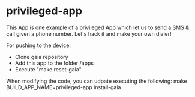 privileged-app
==============

This App is one example of a privileged App which let us to send a SMS & call given a phone number. Let's hack it and make your own dialer!




For pushing to the device:
- Clone gaia repository
- Add this app to the folder /apps
- Execute "make reset-gaia"

When modifying the code, you can udpate executing the following:
make BUILD_APP_NAME=privileged-app install-gaia